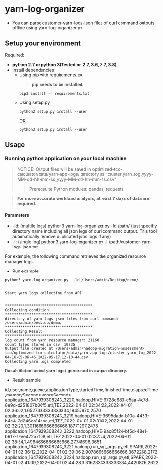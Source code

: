 # yarn-log-organizer
- You can parse customer-yarn-logs-json files of curl command outputs offline using yarn-log-organizer.py


## Setup your environment
Required:
- **python 2.7 or python 3(Tested on 2.7, 3.6, 3.7, 3.8)**
- Install dependencies
  - Using pip with requirements.txt
    > **pip needs to be installed.**
    ```
    pip3 install -r requirements.txt 
    ```
  - Using setup.py
    ```
    python2 setup.py install --user
    ```
    OR
    ```
    python3 setup.py install --user
    ```
    

## Usage
### Running python application on your local machine
> NOTICE: Output files will be saved in optimized-tco-calculator/data/yarn-app-logs/ directory as "cluster_yarn_log_yyyy-MM-dd-hh-mm-ss_yyyy-MM-dd-hh-mm-ss.csv"
>> Prereqsuite Python modules: pandas, requests

> **For more accurate workload analysis, at least 7 days of data are required.**
#### Parameters
- -ld: (multile logs) python3 yarn-log-organizer.py -ld /path/  (just specifiy directory name including all json logs of curl command output. This tool automatically remove  duplicated jobs logs if any)
- -l: (single log) python3 yarn-log-organizer.py -l /path/customer-yarn-logs-json.txt

For example, the following command retrieves the organized resource manager logs.
- Run example
```
python3 yarn-log-organizer.py  -ld /Users/admin/Desktop/demo/


Start yarn logs collecting from API


****************************************
Collecting condition
****************************************
directory of yarn-logs-json files from curl command: /Users/admin/Desktop/demo/
****************************************
Collecting Result
****************************************
log count from yarn resource manager: 21160
count files stored in csv: 10735
Output file created at /Users/admin/hadoop-migration-assessment-tco/optimized-tco-calculator/data/yarn-app-logs/cluster_yarn_log_2022-04-16-05-06-46_2022-05-17-12-10-44.csv
Collecting yarn logs completed
```


Result file(collected yarn logs) generated in output directory.

- Result sample:

id,user,name,queue,applicationType,startedTime,finishedTime,elapsedTime,memorySeconds,vcoreSeconds
application_1647939308243_3220,hadoop,HIVE-9728c683-c5aa-4e7d-8e9d-d251807b06f5,etl,TEZ,2022-04-01 02:34:22,2022-04-01 02:36:02,1.6527333333333334,19457970,2570
application_1647939308243_3219,hadoop,HIVE-3695dadc-b10a-4433-b4e4-3d246ea14ebe,etl,TEZ,2022-04-01 02:31:02,2022-04-01 02:32:20,1.3011666666666666,18771297,2475
application_1647939308243_3222,hadoop,HIVE-9ac85f24-bf5d-48e1-b617-19ee472a7108,etl,TEZ,2022-04-01 02:37:24,2022-04-01 02:38:54,1.4964666666666666,27741696,3651
application_1647939308243_3221,hadoop,run_sql_args.py,etl,SPARK,2022-04-01 02:36:12,2022-04-01 02:39:06,2.9078666666666666,3672268,2172
application_1647939308243_3224,hadoop,run_sql_args.py,etl,SPARK,2022-04-01 02:41:09,2022-04-01 02:44:28,3.3162333333333334,4420826,2622




